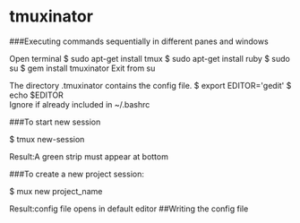 # tmuxinator
###Executing commands sequentially in different panes and windows

Open terminal
$ sudo apt-get install tmux
$ sudo apt-get install ruby
$ sudo su
$ gem install tmuxinator
Exit from su

The directory .tmuxinator contains the config file.
$ export EDITOR='gedit'
$ echo $EDITOR       
Ignore if already included in ~/.bashrc

###To start new session

$ tmux new-session

Result:A green strip must appear at bottom

###To create a new project session:

$ mux new project_name

Result:config file opens in default editor 
##Writing the config file



